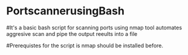 # PortscannerusingBash

#It's a basic bash script for scanning ports using nmap tool automates aggresive scan and pipe the output reeults into a file

#Prerequistes for the script is nmap should be installed before.

